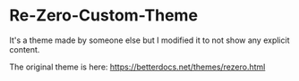 # Re-Zero-Custom-Theme
It's a theme made by someone else but I modified it to not show any explicit content.

The original theme is here:
https://betterdocs.net/themes/rezero.html
